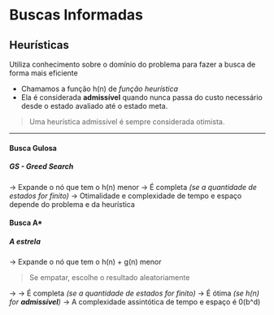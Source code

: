 # Buscas Informadas
## Heurísticas

Utiliza conhecimento sobre o domínio do problema para fazer a busca de forma mais eficiente

- Chamamos a função h(n) de *função heurística*
- Ela é considerada **admissível** quando nunca passa do custo necessário desde o estado avaliado até o estado meta.
> Uma heurística admissível é sempre considerada otimista.

---

#### Busca Gulosa
##### GS - Greed Search


&rarr; Expande o nó que tem o h(n) menor 
&rarr; É completa *(se a quantidade de estados for finito)*
&rarr; Otimalidade e complexidade de tempo e espaço depende do problema e da heurística

#### Busca A*
##### A estrela

&rarr; Expande o nó que tem o h(n) + g(n) menor
> Se empatar, escolhe o resultado aleatoriamente

&rarr; 
&rarr; É completa *(se a quantidade de estados for finito)*
&rarr; É ótima *(se h(n) for **admissível**)*
&rarr; A complexidade assintótica de tempo e espaço é 0(b^d)
